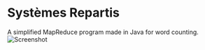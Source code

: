 # Systèmes Repartis
A simplified MapReduce program made in Java for word counting.
![Screenshot](https://github.com/robnob/INF727/blob/main/MapReduceWordCount.png)
